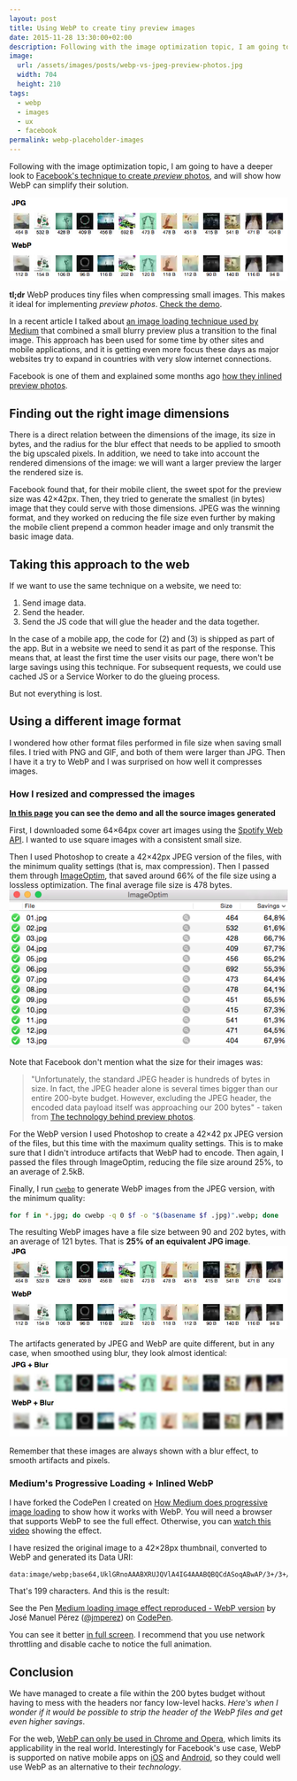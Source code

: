 ```yaml
---
layout: post
title: Using WebP to create tiny preview images
date: 2015-11-28 13:30:00+02:00
description: Following with the image optimization topic, I am going to have a deeper look to Facebook's technique to create preview photos, and will show how WebP can simplify their solution.
image:
  url: /assets/images/posts/webp-vs-jpeg-preview-photos.jpg
  width: 704
  height: 210
tags:
  - webp
  - images
  - ux
  - facebook
permalink: webp-placeholder-images
---
```

Following with the image optimization topic, I am going to have a deeper look to [Facebook's technique to create _preview_ photos](https://code.facebook.com/posts/991252547593574/the-technology-behind-preview-photos/), and will show how WebP can simplify their solution.

![WebP vs JPEG when encoding tiny images](/assets/images/posts/webp-vs-jpeg-preview-photos.jpg)

**tl;dr** WebP produces tiny files when compressing small images. This makes it ideal for implementing _preview photos_. [Check the demo](/demos/webp-preview/).

<!-- more -->
In a recent article I talked about [an image loading technique used by Medium](/medium-image-progressive-loading-placeholder/) that combined a small blurry preview plus a transition to the final image. This approach has been used for some time by other sites and mobile applications, and it is getting even more focus these days as major websites try to expand in countries with very slow internet connections.

Facebook is one of them and explained some months ago [how they inlined preview photos](https://code.facebook.com/posts/991252547593574/the-technology-behind-preview-photos/).

## Finding out the right image dimensions

There is a direct relation between the dimensions of the image, its size in bytes, and the radius for the blur effect that needs to be applied to smooth the big upscaled pixels. In addition, we need to take into account the rendered dimensions of the image: we will want a larger preview the larger the rendered size is.

Facebook found that, for their mobile client, the sweet spot for the preview size was 42×42px. Then, they tried to generate the smallest (in bytes) image that they could serve with those dimensions. JPEG was the winning format, and they worked on reducing the file size even further by making the mobile client prepend a common header image and only transmit the basic image data.

## Taking this approach to the web

If we want to use the same technique on a website, we need to:

1. Send image data.
2. Send the header.
3. Send the JS code that will glue the header and the data together.

In the case of a mobile app, the code for (2) and (3) is shipped as part of the app. But in a website we need to send it as part of the response. This means that, at least the first time the user visits our page, there won't be large savings using this technique. For subsequent requests, we could use cached JS or a Service Worker to do the glueing process.

But not everything is lost.

## Using a different image format

I wondered how other format files performed in file size when saving small files. I tried with PNG and GIF, and both of them were larger than JPG. Then I have it a try to WebP and I was surprised on how well it compresses images.

### How I resized and compressed the images

__[In this page](/demos/webp-preview/) you can see the demo and all the source images generated__

First, I downloaded some 64×64px cover art images using the [Spotify Web API](https://developer.spotify.com/web-api/console/get-artist-albums/?id=61C3cEhdoJ9YiQSQSwYB4K). I wanted to use square images with a consistent small size.

Then I used Photoshop to create a 42×42px JPEG version of the files, with the minimum quality settings (that is, max compression). Then I passed them through [ImageOptim](https://imageoptim.com/), that saved around 66% of the file size using a lossless optimization. The final average file size is 478 bytes.
[![ImageOptim squeezing JPGs](/assets/images/posts/imageoptim-jpg-optimization.png)](/assets/images/posts/imageoptim-jpg-optimization.png)

Note that Facebook don't mention what the size for their images was:

> "Unfortunately, the standard JPEG header is hundreds of bytes in size. In fact, the JPEG header alone is several times bigger than our entire 200-byte budget. However, excluding the JPEG header, the encoded data payload itself was approaching our 200 bytes" - taken from [The technology behind preview photos](https://code.facebook.com/posts/991252547593574/the-technology-behind-preview-photos/).

For the WebP version I used Photoshop to create a 42×42 px JPEG version of the files, but this time with the maximum quality settings. This is to make sure that I didn't introduce artifacts that WebP had to encode. Then again, I passed the files through ImageOptim, reducing the file size around 25%, to an average of 2.5kB.

Finally, I run [`cwebp`](https://developers.google.com/speed/webp/docs/using) to generate WebP images from the JPEG version, with the minimum quality:

```bash
for f in *.jpg; do cwebp -q 0 $f -o "$(basename $f .jpg)".webp; done
```

The resulting WebP images have a file size between 90 and 202 bytes, with an average of 121 bytes. That is **25% of an equivalent JPG image**.
[![WebP vs JPEG encoding tiny placeholder images](/assets/images/posts/webp-vs-jpeg-preview-photos.jpg)](/assets/images/posts/webp-vs-jpeg-preview-photos.jpg)

The artifacts generated by JPEG and WebP are quite different, but in any case, when smoothed using blur, they look almost identical:
[![WebP vs JPEG encoding tiny placeholder images after applying a small blur effect](/assets/images/posts/webp-vs-jpeg-preview-photos-blur.jpg)](/assets/images/posts/webp-vs-jpeg-preview-photos-blur.jpg)

Remember that these images are always shown with a blur effect, to smooth artifacts and pixels.

### Medium's Progressive Loading + Inlined WebP

I have forked the CodePen I created on [How Medium does progressive image loading](/medium-image-progressive-loading-placeholder/) to show how it works with WebP. You will need a browser that supports WebP to see the full effect. Otherwise, you can [watch this video](/assets/images/posts/webp-progressive-image-loading.mp4) showing the effect.

I have resized the original image to a 42×28px thumbnail, converted to WebP and generated its Data URI:

```
data:image/webp;base64,UklGRnoAAABXRUJQVlA4IG4AAABQBQCdASoqABwAP/3+/3+/urWyMBVYA/A/iWIAAR7p/Y3etgh4KD8QqXEZj6waibITSIAA/cndnUz4/z4LEgByYUql75Cq/12W33KFIKQpc8L0Dt19C7NFXin0tKlxd70dzSF978msbuqLjDgAAA==
```

That's 199 characters. And this is the result:

<p data-height="403" data-theme-id="0" data-slug-hash="QjeWVv" data-default-tab="result" data-user="jmperez" class='codepen'>See the Pen <a href='http://codepen.io/jmperez/pen/QjeWVv/'>Medium loading image effect reproduced - WebP version</a> by José Manuel Pérez (<a href='http://codepen.io/jmperez'>@jmperez</a>) on <a href='http://codepen.io'>CodePen</a>.</p>
<script async src="//assets.codepen.io/assets/embed/ei.js"></script>

You can see it better [in full screen](http://codepen.io/jmperez/full/QjeWVv/). I recommend that you use network throttling and disable cache to notice the full animation.

## Conclusion

We have managed to create a file within the 200 bytes budget without having to mess with the headers nor fancy low-level hacks. _Here's when I wonder if it would be possible to strip the header of the WebP files and get even higher savings_.

For the web, [WebP can only be used in Chrome and Opera](http://caniuse.com/#feat=webp), which limits its applicability in the real world. Interestingly for Facebook's use case, WebP is supported on native mobile apps on [iOS](https://github.com/carsonmcdonald/WebP-iOS-example) and [Android](https://github.com/EverythingMe/webp-android), so they could well use WebP as an alternative to their _technology_.
